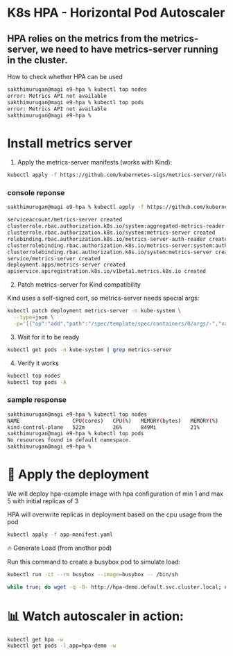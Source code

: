 # K8s HPA - Horizontal Pod Autoscaler 

## HPA relies on the metrics from the metrics-server, we need to have metrics-server running in the cluster.

How to check whether HPA can be used

```bash
sakthimurugan@magi e9-hpa % kubectl top nodes
error: Metrics API not available
sakthimurugan@magi e9-hpa % kubectl top pods 
error: Metrics API not available
sakthimurugan@magi e9-hpa % 
```

# Install metrics server

1. Apply the metrics-server manifests (works with Kind):
```bash
kubectl apply -f https://github.com/kubernetes-sigs/metrics-server/releases/latest/download/components.yaml
```
### console reponse
```bash
sakthimurugan@magi e9-hpa % kubectl apply -f https://github.com/kubernetes-sigs/metrics-server/releases/latest/download/components.yaml

serviceaccount/metrics-server created
clusterrole.rbac.authorization.k8s.io/system:aggregated-metrics-reader created
clusterrole.rbac.authorization.k8s.io/system:metrics-server created
rolebinding.rbac.authorization.k8s.io/metrics-server-auth-reader created
clusterrolebinding.rbac.authorization.k8s.io/metrics-server:system:auth-delegator created
clusterrolebinding.rbac.authorization.k8s.io/system:metrics-server created
service/metrics-server created
deployment.apps/metrics-server created
apiservice.apiregistration.k8s.io/v1beta1.metrics.k8s.io created
```

2. Patch metrics-server for Kind compatibility

Kind uses a self-signed cert, so metrics-server needs special args:

```bash
kubectl patch deployment metrics-server -n kube-system \
  --type=json \
  -p='[{"op":"add","path":"/spec/template/spec/containers/0/args/-","value":"--kubelet-insecure-tls"}]'
```

3. Wait for it to be ready

```bash
kubectl get pods -n kube-system | grep metrics-server
```

4. Verify it works

```bash
kubectl top nodes
kubectl top pods -A
```

### sample response
```bash
sakthimurugan@magi e9-hpa % kubectl top nodes
NAME                 CPU(cores)   CPU(%)   MEMORY(bytes)   MEMORY(%)   
kind-control-plane   522m         26%      849Mi           21%         
sakthimurugan@magi e9-hpa % kubectl top pods 
No resources found in default namespace.
sakthimurugan@magi e9-hpa % 
```

# 🚀 Apply the deployment

We will deploy hpa-example image with hpa configuration of min 1 and max 5 with initial replicas of 3

HPA will overwrite replicas in deployment based on the cpu usage from the pod

```bash
kubectl apply -f app-manifest.yaml
```

🔥 Generate Load (from another pod)

Run this command to create a busybox pod to simulate load:


```bash
kubectl run -it --rm busybox --image=busybox -- /bin/sh
```

```bash
while true; do wget -q -O- http://hpa-demo.default.svc.cluster.local; done
```

# 📊 Watch autoscaler in action:

```bash
kubectl get hpa -w
kubectl get pods -l app=hpa-demo -w
```